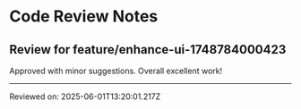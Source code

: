 # Code Review Notes

## Review for feature/enhance-ui-1748784000423

Approved with minor suggestions. Overall excellent work!

---
Reviewed on: 2025-06-01T13:20:01.217Z
